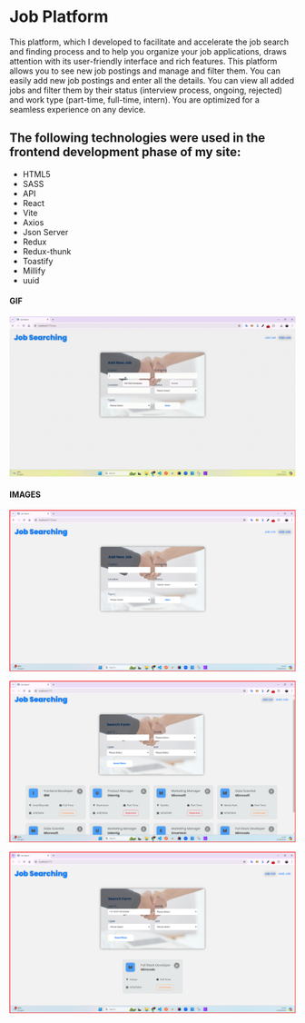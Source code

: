 <h1>Job Platform</h1>

This platform, which I developed to facilitate and accelerate the job search and finding process and to help you organize your job applications, draws attention with its user-friendly interface and rich features. This platform allows you to see new job postings and manage and filter them. You can easily add new job postings and enter all the details. You can view all added jobs and filter them by their status (interview process, ongoing, rejected) and work type (part-time, full-time, intern). You are optimized for a seamless experience on any device.

<h2> The following technologies were used in the frontend development phase of my site: </h2>

- HTML5
- SASS
- API
- React
- Vite
- Axios
- Json Server
- Redux
- Redux-thunk
- Toastify
- Millify
- uuid

<h4>GIF</h5>

![](/public/myjobbappgif.gif)

<h4>IMAGES</h4>

![](/public/addlist.png)

![](/public/joblist.png)

![](/public/filter.png)
